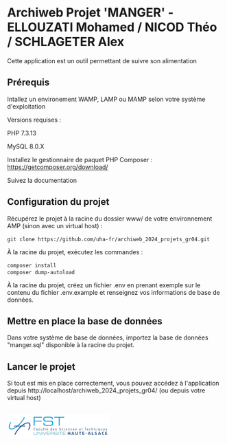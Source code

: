 # Archiweb Projet 'MANGER' - ELLOUZATI Mohamed / NICOD Théo / SCHLAGETER Alex
Cette application est un outil permettant de suivre son alimentation

## Prérequis
Intallez un environement WAMP, LAMP ou MAMP selon votre système d'exploitation

Versions requises :

PHP 7.3.13 

MySQL 8.0.X

Installez le gestionnaire de paquet PHP Composer : https://getcomposer.org/download/

Suivez la documentation

## Configuration du projet
Récupérez le projet à la racine du dossier www/ de votre environnement AMP (sinon avec un virtual host) :

    git clone https://github.com/uha-fr/archiweb_2024_projets_gr04.git
    
À la racine du projet, exécutez les commandes :

    composer install
    composer dump-autoload

À la racine du projet, créez un fichier .env en prenant exemple sur le contenu du fichier .env.example et renseignez vos informations de base de données.

## Mettre en place la base de données
Dans votre système de base de données, importez la base de données "manger.sql" disponible à la racine du projet.

## Lancer le projet
Si tout est mis en place correctement, vous pouvez accédez à l'application depuis http://localhost/archiweb_2024_projets_gr04/ (ou depuis votre virtual host)

##
![Logo de l'Université](uha.png) 
